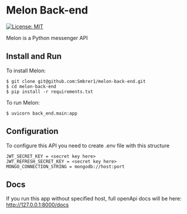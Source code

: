 # Melon Back-end

[![License: MIT](https://img.shields.io/badge/License-MIT-yellow.svg)](https://opensource.org/licenses/MIT)

Melon is a Python messenger API

## Install and Run
To install Melon:

```shell
$ git clone git@github.com:Smbrer1/melon-back-end.git
$ cd melon-back-end
$ pip install -r requirements.txt
```

To run Melon:
```shell
$ uvicorn back_end.main:app
```

## Configuration
To configure this API you need to create .env file with this structure
```text
JWT_SECRET_KEY = <secret key here>
JWT_REFRESH_SECRET_KEY = <secret key here>
MONGO_CONNECTION_STRING = mongodb://host:port
```

## Docs
If you run this app without specified host, full openApi docs will be here:
http://127.0.0.1:8000/docs
